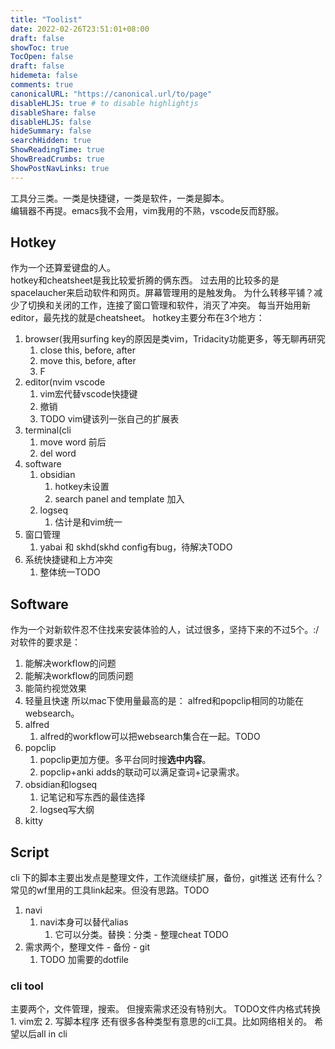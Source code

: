 ```yaml
---
title: "Toolist"
date: 2022-02-26T23:51:01+08:00
draft: false
showToc: true
TocOpen: false
draft: false
hidemeta: false
comments: true
canonicalURL: "https://canonical.url/to/page"
disableHLJS: true # to disable highlightjs
disableShare: false
disableHLJS: false
hideSummary: false
searchHidden: true
ShowReadingTime: true
ShowBreadCrumbs: true
ShowPostNavLinks: true
---
```

工具分三类。一类是快捷键，一类是软件，一类是脚本。<br>
编辑器不再提。emacs我不会用，vim我用的不熟，vscode反而舒服。
## Hotkey
作为一个还算爱键盘的人。<br>
hotkey和cheatsheet是我比较爱折腾的俩东西。
过去用的比较多的是spacelaucher来启动软件和网页。屏幕管理用的是触发角。
为什么转移平铺？减少了切换和关闭的工作，连接了窗口管理和软件，消灭了冲突。
每当开始用新editor，最先找的就是cheatsheet。
hotkey主要分布在3个地方：
1. browser(我用surfing key的原因是类vim，Tridacity功能更多，等无聊再研究
   1. close this, before, after
   2. move this, before, after
   3. F
2. editor(nvim vscode
   1. vim宏代替vscode快捷键
   2. 撤销 
   3. TODO vim键该列一张自己的扩展表
3. terminal(cli 
   1. move word 前后
   2. del word 
4. software
   1. obsidian
       1. hotkey未设置
       2. search panel and template 加入
    1. logseq
       1. 估计是和vim统一
5. 窗口管理
   1. yabai 和 skhd(skhd config有bug，待解决TODO
6. 系统快捷键和上方冲突
   1. 整体统一TODO

## Software
作为一个对新软件忍不住找来安装体验的人，试过很多，坚持下来的不过5个。:/
对软件的要求是：
1. 能解决workflow的问题
2. 能解决workflow的同质问题
3. 能简约视觉效果
4. 轻量且快速
所以mac下使用量最高的是：
alfred和popclip相同的功能在websearch。
1. alfred
   1. alfred的workflow可以把websearch集合在一起。TODO
2. popclip
   1. popclip更加方便。多平台同时搜**选中内容**。
   2. popclip+anki adds的联动可以满足查词+记录需求。
3. obsidian和logseq
   1. 记笔记和写东西的最佳选择
   2. logseq写大纲
4. kitty

## Script
cli 下的脚本主要出发点是整理文件，工作流继续扩展，备份，git推送
还有什么？
常见的wf里用的工具link起来。但没有思路。TODO
1. navi
   1. navi本身可以替代alias
      1. 它可以分类。替换：分类 - 整理cheat TODO
2. 需求两个，整理文件 - 备份 - git
   1. TODO 加需要的dotfile
### cli tool 
主要两个，文件管理，搜索。
但搜索需求还没有特别大。
TODO文件内格式转换 1. vim宏 2. 写脚本程序
还有很多各种类型有意思的cli工具。比如网络相关的。
希望以后all in cli





